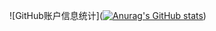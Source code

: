 ![GitHub账户信息统计]([![Anurag's GitHub stats](https://github-readme-stats.vercel.app/api?username=zhangxuezhi1234561)](https://github.com/anuraghazra/github-readme-stats))
